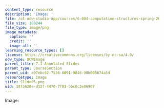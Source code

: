 ```yaml
---
content_type: resource
description: 'Image: '
file: /ol-ocw-studio-app/courses/6-004-computation-structures-spring-2017/18fb620ed12f44707f03bbc0c2e86907_Slide05.png
file_size: 188244
file_type: image/png
image_metadata:
  caption: ''
  credit: ''
  image-alt: ''
learning_resource_types: []
license: https://creativecommons.org/licenses/by-nc-sa/4.0/
ocw_type: OCWImage
parent_title: 7.1 Annotated Slides
parent_type: CourseSection
parent_uid: a97ebc62-7536-6091-9846-90b005674a5d
resourcetype: Image
title: Slide05.png
uid: 18fb620e-d12f-4470-7f03-bbc0c2e86907
---
```

Image: 